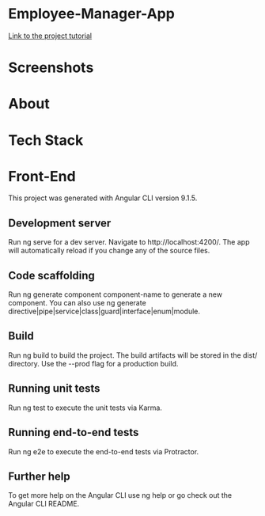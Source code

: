 # Employee-Manager-App

[Link to the project tutorial](https://www.youtube.com/watch?v=Gx4iBLKLVHk&t=18s)

# Screenshots

# About 

# Tech Stack

# Front-End
This project was generated with Angular CLI version 9.1.5.

## Development server

Run ng serve for a dev server. Navigate to http://localhost:4200/. The app will automatically reload if you change any of the source files.


## Code scaffolding
Run ng generate component component-name to generate a new component. You can also use ng generate directive|pipe|service|class|guard|interface|enum|module.

## Build
Run ng build to build the project. The build artifacts will be stored in the dist/ directory. Use the --prod flag for a production build.

## Running unit tests
Run ng test to execute the unit tests via Karma.

## Running end-to-end tests
Run ng e2e to execute the end-to-end tests via Protractor.

## Further help
To get more help on the Angular CLI use ng help or go check out the Angular CLI README.
